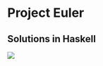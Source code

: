 # Project Euler

## Solutions in Haskell

<!-- ![My Project Euler's progress](https://projecteuler.net/profile/PPichugin.png?) -->

<a href="https://projecteuler.net/profile/PPichugin.png?">
<img src="https://projecteuler.net/profile/PPichugin.png?" target="_blank"></img></a>